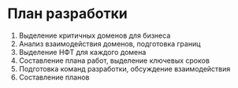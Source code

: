 # План разработки

1. Выделение критичных доменов для бизнеса
2. Анализ взаимодействия доменов, подготовка границ
3. Выделение НФТ для каждого домена
4. Составление плана работ, выделение ключевых сроков
5. Подготовка команд разработки, обсуждение взаимодействия
6. Составление планов 